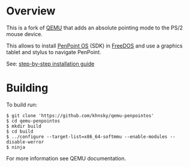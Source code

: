 # Overview
This is a fork of [QEMU](https://gitlab.com/qemu-project/qemu) that adds an
absolute pointing mode to the PS/2 mouse device.

This allows to install [PenPoint OS](https://en.wikipedia.org/wiki/PenPoint_OS)
(SDK) in [FreeDOS](https://www.freedos.org/) and use a graphics tablet and
stylus to navigate PenPoint.

See: [step-by-step installation guide](https://khnsky.github.io/qemu-penpointos/)

# Building
To build run:
```
$ git clone 'https://github.com/khnsky/qemu-penpointos'
$ cd qemu-penpointos
$ mkdir build
$ cd build
$ ../configure --target-list=x86_64-softmmu --enable-modules --disable-werror
$ ninja
```

For more information see QEMU documentation.


